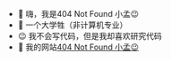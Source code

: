 - 👋 嗨，我是404 Not Found 小孟😉
- 🌱 一个大学牲（非计算机专业）
- 😉 我不会写代码，但是我却喜欢研究代码
- 🚩 我的网站[404 Not Found 小孟😉](https://www.mengorg.cn/)


<!---
MDQ0512/MDQ0512 is a ✨ special ✨ repository because its `README.md` (this file) appears on your GitHub profile.
You can click the Preview link to take a look at your changes.
--->
